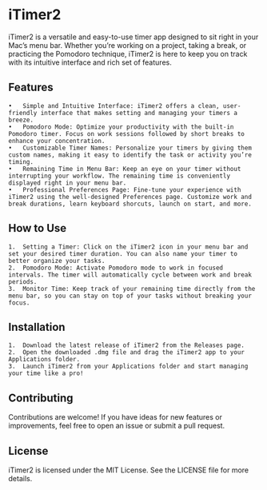 # iTimer2

iTimer2 is a versatile and easy-to-use timer app designed to sit right in your Mac’s menu bar. Whether you’re working on a project, taking a break, or practicing the Pomodoro technique, iTimer2 is here to keep you on track with its intuitive interface and rich set of features.

## Features

	•	Simple and Intuitive Interface: iTimer2 offers a clean, user-friendly interface that makes setting and managing your timers a breeze.
	•	Pomodoro Mode: Optimize your productivity with the built-in Pomodoro timer. Focus on work sessions followed by short breaks to enhance your concentration.
	•	Customizable Timer Names: Personalize your timers by giving them custom names, making it easy to identify the task or activity you’re timing.
	•	Remaining Time in Menu Bar: Keep an eye on your timer without interrupting your workflow. The remaining time is conveniently displayed right in your menu bar.
	•	Professional Preferences Page: Fine-tune your experience with iTimer2 using the well-designed Preferences page. Customize work and break durations, learn keyboard shorcuts, launch on start, and more.

## How to Use

	1.	Setting a Timer: Click on the iTimer2 icon in your menu bar and set your desired timer duration. You can also name your timer to better organize your tasks.
	2.	Pomodoro Mode: Activate Pomodoro mode to work in focused intervals. The timer will automatically cycle between work and break periods.
	3.	Monitor Time: Keep track of your remaining time directly from the menu bar, so you can stay on top of your tasks without breaking your focus.

## Installation

	1.	Download the latest release of iTimer2 from the Releases page.
	2.	Open the downloaded .dmg file and drag the iTimer2 app to your Applications folder.
	3.	Launch iTimer2 from your Applications folder and start managing your time like a pro!

## Contributing

Contributions are welcome! If you have ideas for new features or improvements, feel free to open an issue or submit a pull request.

## License

iTimer2 is licensed under the MIT License. See the LICENSE file for more details.

